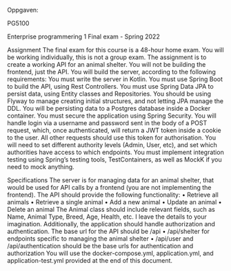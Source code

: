Oppgaven: 

PG5100

Enterprise programmering 1 Final exam - Spring 2022

Assignment
The final exam for this course is a 48-hour home exam. You will be working individually, this is not a group exam.
The assignment is to create a working API for an animal shelter. You will not be building the frontend, just the API. You will build the server, according to the following requirements:
You must write the server in Kotlin.
You must use Spring Boot to build the API, using Rest Controllers.
You must use Spring Data JPA to persist data, using Entity classes and Repositories. You should be using Flyway to manage creating initial structures, and not letting JPA manage the DDL. You will be persisting data to a Postgres database inside a Docker container.
You must secure the application using Spring Security. You will handle login via a username and password sent in the body of a POST request, which, once authenticated, will return a JWT token inside a cookie to the user. All other requests should use this token for authorisation. You will need to set different authority levels (Admin, User, etc), and set which authorities have access to which endpoints.
You must implement integration testing using Spring’s testing tools, TestContainers, as well as MockK if you need to mock anything.

Specifications
The server is for managing data for an animal shelter, that would be used for API calls by a frontend (you are not implementing the frontend).
The API should provide the following functionality: • Retrieve all animals
• Retrieve a single animal
• Add a new animal
• Update an animal • Delete an animal
The Animal class should include relevant fields, such as Name, Animal Type, Breed, Age, Health, etc. I leave the details to your imagination.
Additionally, the application should handle authorization and authentication.
The base url for the API should be /api
• /api/shelter for endpoints specific to managing the animal shelter
• /api/user and /api/authentication should be the base urls for authentication and authorization
You will use the docker-compose.yml, application.yml, and application-test.yml provided at the end of this document.
